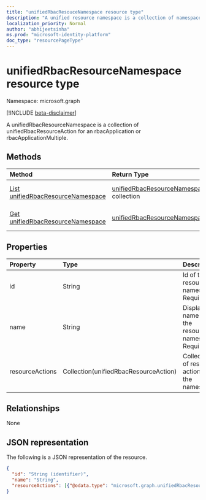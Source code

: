 ```yaml
---
title: "unifiedRbacResouceNamespace resource type"
description: "A unified resource namespace is a collection of namespaces for an RBAC application."
localization_priority: Normal
author: "abhijeetsinha"
ms.prod: "microsoft-identity-platform"
doc_type: "resourcePageType"
---
```


# unifiedRbacResourceNamespace resource type

Namespace: microsoft.graph

[!INCLUDE [beta-disclaimer](../../includes/beta-disclaimer.md)]

A unifiedRbacResourceNamespace is a collection of unifiedRbacResourceAction for an rbacApplication or rbacApplicationMultiple.

## Methods

| Method       | Return Type | Description |
|:-------------|:------------|:------------|
| [List unifiedRbacResourceNamespace](../api/unifiedrbacresourcenamespace-list.md) | [unifiedRbacResourceNamespace](unifiedrbacresourcenamespace.md) collection | Read a list of unifiedRbacResourceNamespace objects, and their properties. |
| [Get unifiedRbacResourceNamespace](../api/unifiedrbacresourcenamespace-get.md) | [unifiedRbacResourceNamespace](unifiedrbacresourcenamespace.md) | Read the properties of a unifiedRbacResourceNamespace object. |

## Properties

| Property     | Type        | Description |
|:-------------|:------------|:------------|
|id|String| Id of the resource namespace. Required. |
|name|String| Display name for the resource namespace. Required.|
|resourceActions|Collection(unifiedRbacResourceAction)| Collection of resource actions in the namespace. |

## Relationships

None

## JSON representation

The following is a JSON representation of the resource.

<!-- {
  "blockType": "resource",
  "optionalProperties": [

  ],
  "@odata.type": "microsoft.graph.unifiedRbacResourceNamespace",
  "baseType": "",
  "keyProperty": "id"
}-->

```json
{
  "id": "String (identifier)",
  "name": "String",
  "resourceActions": [{"@odata.type": "microsoft.graph.unifiedRbacResourceAction"}],
}
```

<!-- uuid: 16cd6b66-4b1a-43a1-adaf-3a886856ed98
2019-02-04 14:57:30 UTC -->
<!-- {
  "type": "#page.annotation",
  "description": "unifiedRbacResourceNamespace resource",
  "keywords": "",
  "section": "documentation",
  "tocPath": ""
}-->

